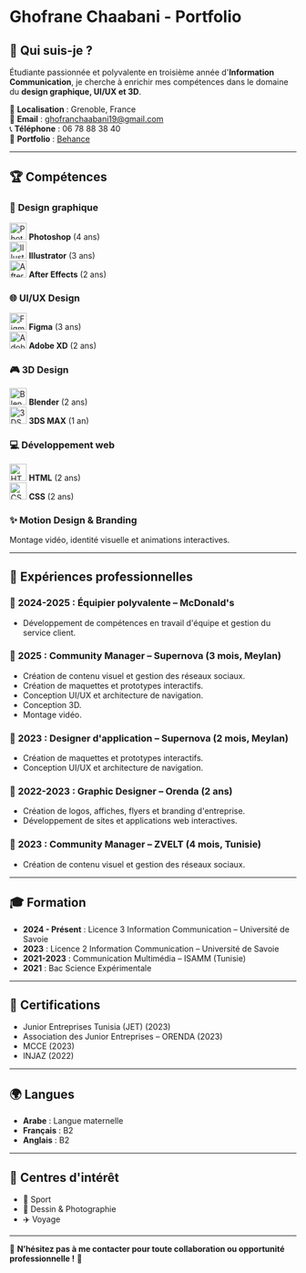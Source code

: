# Ghofrane Chaabani - Portfolio

## 🎨 Qui suis-je ?
Étudiante passionnée et polyvalente en troisième année d'**Information Communication**, je cherche à enrichir mes compétences dans le domaine du **design graphique, UI/UX et 3D**.

📍 **Localisation** : Grenoble, France  
📧 **Email** : ghofranchaabani19@gmail.com  
📞 **Téléphone** : 06 78 88 38 40  
🔗 **Portfolio** : [Behance](https://www.behance.net/chaabanghofran#)  

---

## 🏆 Compétences  

### 🎨 **Design graphique**  
<img src="https://upload.wikimedia.org/wikipedia/commons/a/af/Adobe_Photoshop_CC_icon.svg" alt="Photoshop" width="30" height="30"/> **Photoshop** (4 ans)  
<img src="https://upload.wikimedia.org/wikipedia/commons/f/fb/Adobe_Illustrator_CC_icon.svg" alt="Illustrator" width="30" height="30"/> **Illustrator** (3 ans)  
<img src="https://upload.wikimedia.org/wikipedia/commons/3/3a/Adobe_After_Effects_CC_icon.svg" alt="After Effects" width="30" height="30"/> **After Effects** (2 ans)  

### 🌐 **UI/UX Design**  
<img src="https://upload.wikimedia.org/wikipedia/commons/3/33/Figma-logo.svg" alt="Figma" width="30" height="30"/> **Figma** (3 ans)  
<img src="https://upload.wikimedia.org/wikipedia/commons/c/c2/Adobe_XD_CC_icon.svg" alt="Adobe XD" width="30" height="30"/> **Adobe XD** (2 ans)  

### 🎮 **3D Design**  
<img src="https://upload.wikimedia.org/wikipedia/commons/0/0c/Blender_logo_no_text.svg" alt="Blender" width="30" height="30"/> **Blender** (2 ans)  
<img src="https://upload.wikimedia.org/wikipedia/commons/7/7e/3DS_Max_Logo.png" alt="3DS MAX" width="30" height="30"/> **3DS MAX** (1 an)  

### 💻 **Développement web**  
<img src="https://upload.wikimedia.org/wikipedia/commons/6/61/HTML5_logo_and_wordmark.svg" alt="HTML" width="30" height="30"/> **HTML** (2 ans)  
<img src="https://upload.wikimedia.org/wikipedia/commons/d/d5/CSS3_logo_and_wordmark.svg" alt="CSS" width="30" height="30"/> **CSS** (2 ans)  

### ✨ **Motion Design & Branding**  
Montage vidéo, identité visuelle et animations interactives.  

---

## 💼 Expériences professionnelles  

### 🔹 **2024-2025 : Équipier polyvalente – McDonald's**  
- Développement de compétences en travail d'équipe et gestion du service client.  

### 🔹 **2025 : Community Manager – Supernova (3 mois, Meylan)**  
- Création de contenu visuel et gestion des réseaux sociaux.  
- Création de maquettes et prototypes interactifs.  
- Conception UI/UX et architecture de navigation.  
- Conception 3D.  
- Montage vidéo.  

### 🔹 **2023 : Designer d'application – Supernova (2 mois, Meylan)**  
- Création de maquettes et prototypes interactifs.  
- Conception UI/UX et architecture de navigation.  

### 🔹 **2022-2023 : Graphic Designer – Orenda (2 ans)**  
- Création de logos, affiches, flyers et branding d'entreprise.  
- Développement de sites et applications web interactives.  

### 🔹 **2023 : Community Manager – ZVELT (4 mois, Tunisie)**  
- Création de contenu visuel et gestion des réseaux sociaux.  

---

## 🎓 Formation  
- **2024 - Présent** : Licence 3 Information Communication – Université de Savoie  
- **2023** : Licence 2 Information Communication – Université de Savoie  
- **2021-2023** : Communication Multimédia – ISAMM (Tunisie)  
- **2021** : Bac Science Expérimentale  

---

## 🏅 Certifications  
- Junior Entreprises Tunisia (JET) (2023)  
- Association des Junior Entreprises – ORENDA (2023)  
- MCCE (2023)  
- INJAZ (2022)  

---

## 🌍 Langues  
- **Arabe** : Langue maternelle  
- **Français** : B2  
- **Anglais** : B2  

---

## 🎯 Centres d'intérêt  
- 🎾 Sport  
- 🎨 Dessin & Photographie  
- ✈️ Voyage  

---

📩 **N’hésitez pas à me contacter pour toute collaboration ou opportunité professionnelle !** 🚀
